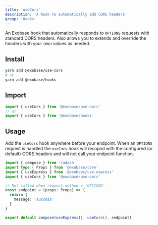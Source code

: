 ```yaml
---
title: 'useCors'
description: 'A hook to automatically add CORS headers'
group: 'Hooks'
---
```


An Exobase hook that automatically responds to `OPTIONS` requests with standard CORS headers. Also allows you to extends and override the headers with your own values as needed.

## Install

```sh
yarn add @exobase/use-cors
# or
yarn add @exobase/hooks
```

## Import

```ts
import { useCors } from '@exobase/use-cors'
// or
import { useCors } from '@exobase/hooks'
```
## Usage

Add the `useCors` hook anywhere before your endpoint. When an `OPTIONS` request is handled the `useCors` hook will resopnd with the configured (or default) CORS headers and will not call your endpoint function.

```ts
import { compose } from 'radash'
import type { Props } from '@exobase/core'
import { useExpress } from '@exobaes/use-express'
import { useCors } from '@exobase/use-cors'

// Not called when request.method = 'OPTIONS'
const endpoint = (props: Props) => {
  return {
    message: 'success'
  }
}

export default compose(useExpress(), useCors(), endpoint)
```
